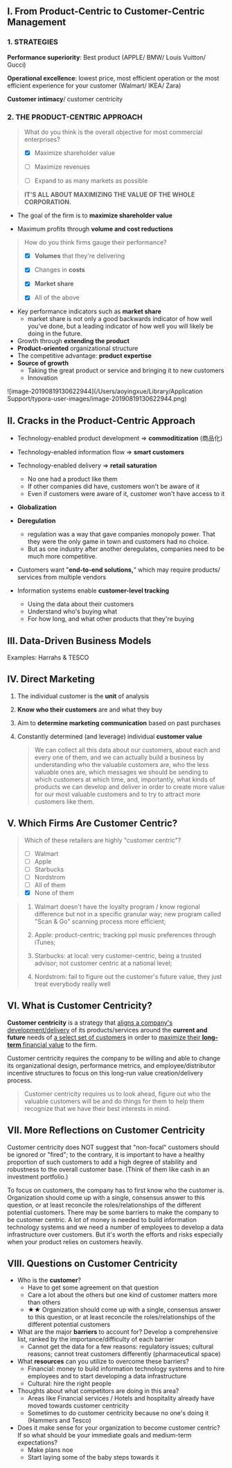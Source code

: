 ## I. From Product-Centric to Customer-Centric Management

### 1. STRATEGIES

**Performance superiority**: Best product (APPLE/ BMW/ Louis Vuitton/ Gucci)

**Operational excellence**: lowest price, most efficient operation or the most efficient experience for your customer (Walmart/ IKEA/ Zara)

**Customer intimacy**/ customer centricity

### 2. THE PRODUCT-CENTRIC APPROACH

> What do you think is the overall objective for most commercial enterprises?
>
> - [x] Maximize shareholder value
>
> - [ ] Maximize revenues
>
> - [ ] Expand to as many markets as possible

> **IT'S ALL ABOUT MAXIMIZING THE VALUE OF THE WHOLE CORPORATION.**

- The goal of the firm is to **maximize shareholder value**

- Maximum profits through **volume and cost reductions**

> How do you think firms gauge their performance?
>
> - [x] **Volumes** that they're delivering
>
> - [x] Changes in **costs**
>
> - [x] **Market share**
>
> - [x] All of the above

- Key performance indicators such as **market share**
  - market share is not only a good backwards indicator of how well you've done, but a leading indicator of how well you will likely be doing in the future. 
- Growth through **extending the product**
- **Product-oriented** organizational structure
- The competitive advantage: **product expertise**
- **Source of growth**
  - Taking the great product or service and bringing it to new customers
  - Innovation 

![image-20190819130622944](/Users/aoyingxue/Library/Application Support/typora-user-images/image-20190819130622944.png)

## II. Cracks in the Product-Centric Approach

- Technology-enabled product development ⇒ **commoditization** (商品化)

- Technology-enabled information flow ⇒ **smart customers**
- Technology-enabled delivery ⇒ **retail saturation**
  - No one had a product like them 
  - If other companies did have, customers won't be aware of it
  - Even if customers were aware of it, customer won't have access to it
- **Globalization** 
- **Deregulation** 
  - regulation was a way that gave companies monopoly power. That they were the only game in town and customers had no choice. 
  - But as one industry after another deregulates, companies need to be much more competitive. 
- Customers want "**end-to-end solutions,**" which may require products/ services from multiple vendors

- Information systems enable **customer-level tracking**
  - Using the data about their customers
  - Understand who's buying what
  - For how long, and what other products that they're buying

## III. Data-Driven Business Models

Examples: Harrahs & TESCO

## IV. Direct Marketing

1. The individual customer is the **unit** of analysis

2. **Know who their customers** are and what they buy

3. Aim to **determine marketing communication** based on past purchases

4. Constantly determined (and leverage) individual **customer value**

   > We can collect all this data about our customers, about each and every one of them, and we can actually build a business by understanding who the valuable customers are, who the less valuable ones are, which messages we should be sending to which customers at which time, and, importantly, what kinds of products we can develop and deliver in order to create more value for our most valuable customers and to try to attract more customers like them. 

## V. Which Firms Are Customer Centric?

> Which of these retailers are highly "customer centric"?
>
> - [ ] Walmart 
> - [ ] Apple 
> - [ ] Starbucks 
> - [ ] Nordstrom 
> - [ ] All of them
> - [x] None of them

> 1. Walmart doesn't have the loyalty program / know regional difference but not in a specific granular way; new program called "Scan & Go" scanning process more efficient;  
>
> 2. Apple: product-centric; tracking ppl music preferences through iTunes; 
> 3. Starbucks: at local: very customer-centric, being a trusted advisor; not customer centric at a national level; 
> 4. Nordstrom: fail to figure out the customer's future value, they just treat everybody really well

## VI. What is Customer Centricity?

**Customer centricity** is a strategy that <u>aligns a company's development/delivery</u> of its products/services around the **current and future** needs of <u>a select set of customers</u> in order to <u>maximize their **long-term** financial value</u> to the firm. 

Customer centricity requires the company to be willing and able to change its organizational design, performance metrics, and employee/distributor incentive structures to focus on this long-run value creation/delivery process. 

> Customer centricity requires us to look ahead, figure out who the valuable customers will be and do things for them to help them recognize that we have their best interests in mind.

## VII. More Reflections on Customer Centricity

Customer centricity does NOT suggest that "non-focal" customers should be ignored or "fired"; to the contrary, it is important to have a healthy proportion of such customers to add a high degree of stability and robustness to the overall customer base. (Think of them like cash in an investment portfolio.)

To focus on customers, the company has to first know who the customer is. Organization should come up with a single, consensus answer to this question, or at least reconcile the roles/relationships of the different potential customers. There may be some barriers to make the company to be customer centric. A lot of money is needed to build information technology systems and we need a number of employees to develop a data infrastructure over customers. But it's worth the efforts and risks especially when your product relies on customers heavily. 

## VIII. Questions on Customer Centricity

- Who is the **customer**? 
  - Have to get some agreement on that question
  - Care a lot about the others but one kind of customer matters more than others
  - ★★ Organization should come up with a single, consensus answer to this question, or at least reconcile the roles/relationships of the different potential customers
- What are the major **barriers** to account for? Develop a comprehensive list, ranked by the importance/difficulty of each barrier
  - Cannot get the data for a few reasons: regulatory issues; cultural reasons; cannot treat customers differently (pharmaceutical space)
- What **resources** can you utilize to overcome these barriers? 
  - Financial: money to build information technology systems and to hire employees and to start developing a data infrastructure
  - Cultural: hire the right people
- Thoughts about what competitors are doing in this area?
  - Areas like Financial services / Hotels and hospitality already have moved towards customer centricity
  - Sometimes to do customer centricity because no one's doing it (Hammers and Tesco)
- Does it make sense for your organization to become customer centric? If so what should be your immediate goals and medium-term expectations?
  - Make plans noe
  - Start laying some of the baby steps towards it


